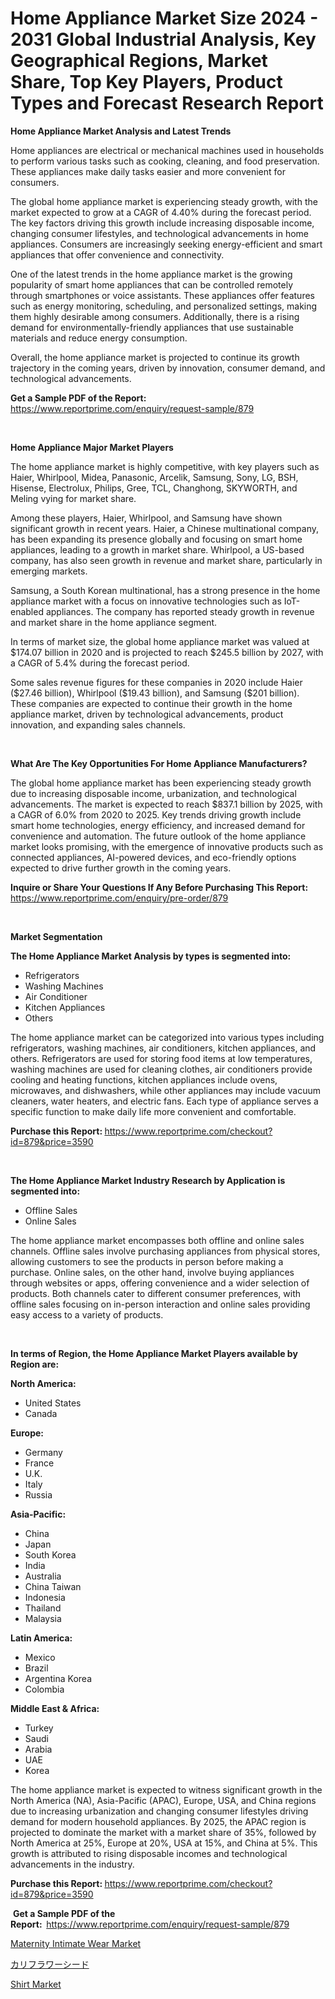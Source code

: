 <p><h1>Home Appliance Market Size 2024 - 2031 Global Industrial Analysis, Key Geographical Regions, Market Share, Top Key Players, Product Types and Forecast Research Report</h1></p><p><strong>Home Appliance Market Analysis and Latest Trends</strong></p>
<p><p>Home appliances are electrical or mechanical machines used in households to perform various tasks such as cooking, cleaning, and food preservation. These appliances make daily tasks easier and more convenient for consumers.</p><p>The global home appliance market is experiencing steady growth, with the market expected to grow at a CAGR of 4.40% during the forecast period. The key factors driving this growth include increasing disposable income, changing consumer lifestyles, and technological advancements in home appliances. Consumers are increasingly seeking energy-efficient and smart appliances that offer convenience and connectivity.</p><p>One of the latest trends in the home appliance market is the growing popularity of smart home appliances that can be controlled remotely through smartphones or voice assistants. These appliances offer features such as energy monitoring, scheduling, and personalized settings, making them highly desirable among consumers. Additionally, there is a rising demand for environmentally-friendly appliances that use sustainable materials and reduce energy consumption.</p><p>Overall, the home appliance market is projected to continue its growth trajectory in the coming years, driven by innovation, consumer demand, and technological advancements.</p></p>
<p><strong>Get a Sample PDF of the Report:&nbsp;</strong> <a href="https://www.reportprime.com/enquiry/request-sample/879">https://www.reportprime.com/enquiry/request-sample/879</a></p>
<p>&nbsp;</p>
<p><strong>Home Appliance Major Market Players</strong></p>
<p><p>The home appliance market is highly competitive, with key players such as Haier, Whirlpool, Midea, Panasonic, Arcelik, Samsung, Sony, LG, BSH, Hisense, Electrolux, Philips, Gree, TCL, Changhong, SKYWORTH, and Meling vying for market share. </p><p>Among these players, Haier, Whirlpool, and Samsung have shown significant growth in recent years. Haier, a Chinese multinational company, has been expanding its presence globally and focusing on smart home appliances, leading to a growth in market share. Whirlpool, a US-based company, has also seen growth in revenue and market share, particularly in emerging markets.</p><p>Samsung, a South Korean multinational, has a strong presence in the home appliance market with a focus on innovative technologies such as IoT-enabled appliances. The company has reported steady growth in revenue and market share in the home appliance segment.</p><p>In terms of market size, the global home appliance market was valued at $174.07 billion in 2020 and is projected to reach $245.5 billion by 2027, with a CAGR of 5.4% during the forecast period.</p><p>Some sales revenue figures for these companies in 2020 include Haier ($27.46 billion), Whirlpool ($19.43 billion), and Samsung ($201 billion). These companies are expected to continue their growth in the home appliance market, driven by technological advancements, product innovation, and expanding sales channels.</p></p>
<p>&nbsp;</p>
<p><strong>What Are The Key Opportunities For Home Appliance Manufacturers?</strong></p>
<p><p>The global home appliance market has been experiencing steady growth due to increasing disposable income, urbanization, and technological advancements. The market is expected to reach $837.1 billion by 2025, with a CAGR of 6.0% from 2020 to 2025. Key trends driving growth include smart home technologies, energy efficiency, and increased demand for convenience and automation. The future outlook of the home appliance market looks promising, with the emergence of innovative products such as connected appliances, AI-powered devices, and eco-friendly options expected to drive further growth in the coming years.</p></p>
<p><strong>Inquire or Share Your Questions If Any Before Purchasing This Report:</strong> <a href="https://www.reportprime.com/enquiry/pre-order/879">https://www.reportprime.com/enquiry/pre-order/879</a></p>
<p>&nbsp;</p>
<p><strong>Market Segmentation</strong></p>
<p><strong>The Home Appliance Market Analysis by types is segmented into:</strong></p>
<p><ul><li>Refrigerators</li><li>Washing Machines</li><li>Air Conditioner</li><li>Kitchen Appliances</li><li>Others</li></ul></p>
<p><p>The home appliance market can be categorized into various types including refrigerators, washing machines, air conditioners, kitchen appliances, and others. Refrigerators are used for storing food items at low temperatures, washing machines are used for cleaning clothes, air conditioners provide cooling and heating functions, kitchen appliances include ovens, microwaves, and dishwashers, while other appliances may include vacuum cleaners, water heaters, and electric fans. Each type of appliance serves a specific function to make daily life more convenient and comfortable.</p></p>
<p><strong>Purchase this Report:&nbsp;</strong><a href="https://www.reportprime.com/checkout?id=879&price=3590">https://www.reportprime.com/checkout?id=879&price=3590</a></p>
<p>&nbsp;</p>
<p><strong>The Home Appliance Market Industry Research by Application is segmented into:</strong></p>
<p><ul><li>Offline Sales</li><li>Online Sales</li></ul></p>
<p><p>The home appliance market encompasses both offline and online sales channels. Offline sales involve purchasing appliances from physical stores, allowing customers to see the products in person before making a purchase. Online sales, on the other hand, involve buying appliances through websites or apps, offering convenience and a wider selection of products. Both channels cater to different consumer preferences, with offline sales focusing on in-person interaction and online sales providing easy access to a variety of products.</p></p>
<p>&nbsp;</p>
<p><strong>In terms of Region, the Home Appliance Market Players available by Region are:</strong></p>
<p>
    <p> <strong> North America: </strong>
        <ul>
            <li>United States</li>
            <li>Canada</li>
        </ul>
        </p> 
    <p> <strong> Europe: </strong>
        <ul>
            <li>Germany</li>
            <li>France</li>
            <li>U.K.</li>
            <li>Italy</li>
            <li>Russia</li>
        </ul>
        </p> 
    <p> <strong> Asia-Pacific: </strong>
        <ul>
            <li>China</li>
            <li>Japan</li>
            <li>South Korea</li>
            <li>India</li>
            <li>Australia</li>
            <li>China Taiwan</li>
            <li>Indonesia</li>
            <li>Thailand</li>
            <li>Malaysia</li>
        </ul>
        </p> 
    <p> <strong> Latin America: </strong>
        <ul>
            <li>Mexico</li>
            <li>Brazil</li>
            <li>Argentina Korea</li>
            <li>Colombia</li>
        </ul>
        </p> 
    <p> <strong> Middle East & Africa: </strong>
        <ul>
            <li>Turkey</li>
            <li>Saudi</li>
            <li>Arabia</li>
            <li>UAE</li>
            <li>Korea</li>
        </ul>
    </p>
    </p>
<p><p>The home appliance market is expected to witness significant growth in the North America (NA), Asia-Pacific (APAC), Europe, USA, and China regions due to increasing urbanization and changing consumer lifestyles driving demand for modern household appliances. By 2025, the APAC region is projected to dominate the market with a market share of 35%, followed by North America at 25%, Europe at 20%, USA at 15%, and China at 5%. This growth is attributed to rising disposable incomes and technological advancements in the industry.</p></p>
<p><strong>Purchase this Report: </strong><a href="https://www.reportprime.com/checkout?id=879&price=3590">https://www.reportprime.com/checkout?id=879&price=3590</a></p>
<p>&nbsp;<strong>Get a Sample PDF of the Report:&nbsp;&nbsp;</strong><a href="https://www.reportprime.com/enquiry/request-sample/879">https://www.reportprime.com/enquiry/request-sample/879</a></p>
<p><strong></strong></p>
<p><p><a href="https://github.com/pgtimber/Market-Research-Report-List-1/blob/main/maternity-intimate-wear-market.md">Maternity Intimate Wear Market</a></p><p><a href="https://medium.com/@attyourniture/%E3%82%AB%E3%83%AA%E3%83%95%E3%83%A9%E3%83%AF%E3%83%BC%E7%A8%AE%E5%B8%82%E5%A0%B4-%E7%AB%B6%E4%BA%89%E5%88%86%E6%9E%90-%E5%B8%82%E5%A0%B4%E5%8B%95%E5%90%91-2031%E5%B9%B4%E3%81%BE%E3%81%A7%E3%81%AE%E4%BA%88%E6%B8%AC-5c1afa902124">カリフラワーシード</a></p><p><a href="https://github.com/lataunyatinikmelvin59ilbd0dv/Market-Research-Report-List-1/blob/main/shirt-market.md">Shirt Market</a></p></p>
